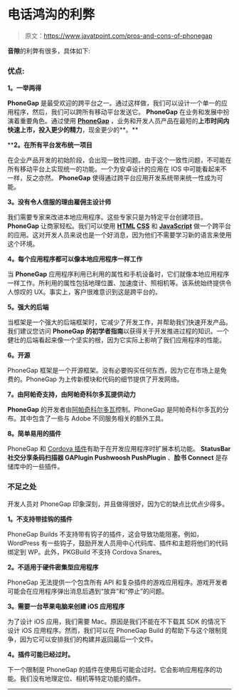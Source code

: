 # 电话鸿沟的利弊

> 原文：<https://www.javatpoint.com/pros-and-cons-of-phonegap>

**音隙**的利弊有很多，具体如下:

### 优点:

**1。一举两得**

**PhoneGap** 是最受欢迎的跨平台之一。通过这样做，我们可以设计一个单一的应用程序，然后，我们可以跨所有移动平台发送它。 **PhoneGap** 在业务和发展中扮演着重要角色。通过使用 [**PhoneGap**](phonegap) ，业务和开发人员产品在最短的**上市时间内快速上市，投入更少的精力**，现金更少的**。**

 ****2。在所有平台发布统一项目**

在企业产品开发的初始阶段，会出现一致性问题。由于这个一致性问题，不可能在所有移动平台上实现统一的功能。一个为安卓设计的应用在 IOS 中可能看起来不一样，反之亦然。 **PhoneGap** 使得通过跨平台应用开发系统带来统一性成为可能。

**3。没有令人信服的理由雇佣主设计师**

我们需要专家来改进本地应用程序。这些专家只是为特定平台创建项目。 **PhoneGap** 让商家轻松。我们可以使用 **[HTML](https://www.javatpoint.com/html-tutorial) [CSS](https://www.javatpoint.com/css-tutorial)** 和 **[JavaScript](https://www.javatpoint.com/javascript-tutorial)** 做一个跨平台的应用。这对开发人员来说也是一个好消息，因为他们不需要学习新的语言来使用这个环境。

**4。每个应用程序都可以像本地应用程序一样工作**

当 **PhoneGap** 应用程序利用已利用的属性和手机设备时，它们就像本地应用程序一样工作。所利用的属性包括地理位置、加速度计、照相机等。该系统始终提供令人惊叹的 UX。事实上，客户很难意识到这是跨平台的。

**5。强大的后端**

当框架是一个强大的后端框架时，它减少了开发工作，并帮助我们快速开发产品。我们建议您访问 **PhoneGap 的初学者指南**以获得关于开发推进过程的知识。一个健壮的后端看起来像一个坚实的根，因为它实际上影响了我们应用程序的性能。

**6。开源**

PhoneGap 框架是一个开源框架。没有必要购买任何东西，因为它在市场上是免费的。PhoneGap 为上传新模块和代码的细节提供了开发网络。

**7。由阿帕奇支持，由阿帕奇科尔多瓦提供动力**

**PhoneGap** 的开发者由[阿帕奇科尔多瓦](https://www.javatpoint.com/apache-cordova)控制。PhoneGap 是阿帕奇科尔多瓦的分布。其中包含了一些与 Adobe 不同服务相关的额外工具。

**8。简单易用的插件**

PhoneGap 和 [Cordova 插件](https://www.javatpoint.com/cordova-plugins)有助于在开发应用程序时扩展本机功能。 **StatusBar 社交分享条码扫描器 GAPlugin Pushwoosh PushPlugin** 、**脸书 Connect** 是存储库中的一些插件。

### 不足之处

开发人员对 PhoneGap 印象深刻，并且做得很好，因为它的缺点比优点少得多。

**1。不支持带挂钩的插件**

PhoneGap Builds 不支持带有钩子的插件，这会导致功能阻塞。例如，WordPress 有一些钩子，鼓励开发人员用中心代码库、插件和主题将他们的代码绑定到 WP。此外，PKGBuild 不支持 Cordova Snares。

**2。不适用于硬件密集型应用程序**

PhoneGap 无法提供一个包含所有 API 和复杂插件的游戏应用程序。游戏开发者可能会在应用程序弹出消息后遇到“放弃”和“停止”的问题。

**3。需要一台苹果电脑来创建 iOS 应用程序**

为了设计 iOS 应用，我们需要 Mac。原因是我们不能在不下载其 SDK 的情况下设计 iOS 应用程序。然而，我们可以在 PhoneGap Build 的帮助下与这个限制竞争，因为它可以安排我们的构建并返回最后一个文件。

**4。插件可能已经过时。**

下一个限制是 PhoneGap 的插件在使用后可能会过时。它会影响应用程序的功能。我们没有地理定位、相机等特定功能的插件。

* * ***